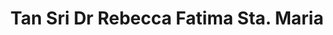 ---
title: Tan Sri Dr Rebecca Fatima Sta. Maria
profile_pic: https://hartalega.com.my/wp-content/uploads/2020/09/Tan-Sri-Datuk-Dr-RebeccaFatima-Sta.-Maria.png
gender: Female
year_of_birth: 1957
nationality: Malaysian
country_of_residence: Malaysia
ethnicity: Malay
description: N.A. Stakeholder Management
education: N.A.
skillset1: stakeholder management
skillset2: 
skillset3: 
skillset4:
comment: No direct relationship with T&M team. Potential bandwidth issues (7 board memberships, 4 PLCs).
slug: https://hartalega.com.my/team/tan-sri-datuk-dr-rebecca-fatima-sta-maria/
---